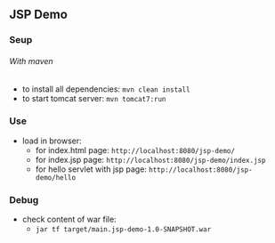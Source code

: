 ## JSP Demo


### Seup

###### With maven

- to install all dependencies: `mvn clean install`
- to start tomcat server: `mvn tomcat7:run`


### Use

- load in browser:
  - for index.html page: `http://localhost:8080/jsp-demo/`
  - for index.jsp page: `http://localhost:8080/jsp-demo/index.jsp`
  - for hello servlet with jsp page: `http://localhost:8080/jsp-demo/hello`

### Debug

- check content of war file:
  - `jar tf target/main.jsp-demo-1.0-SNAPSHOT.war`